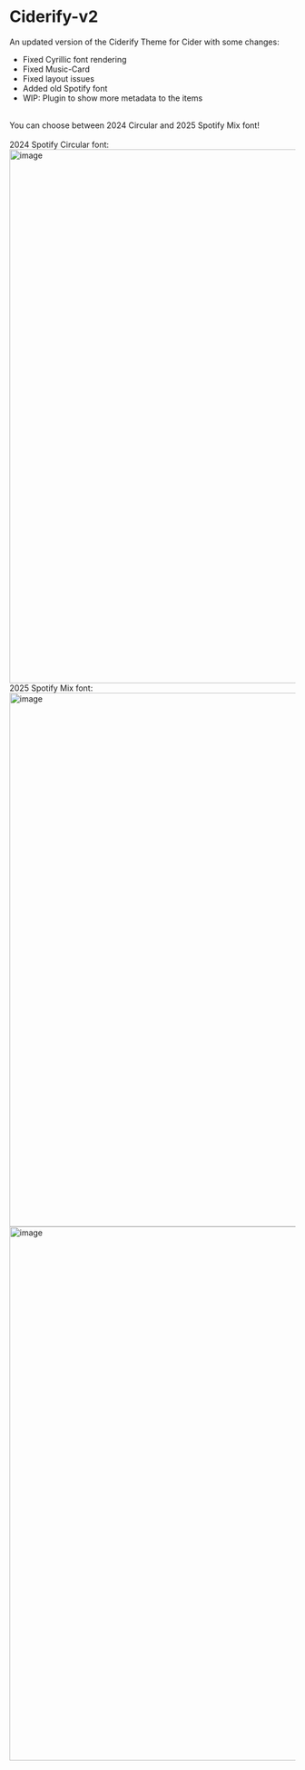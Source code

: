 # Ciderify-v2
An updated version of the Ciderify Theme for Cider with some changes:
- Fixed Cyrillic font rendering
- Fixed Music-Card
- Fixed layout issues
- Added old Spotify font
- WIP: Plugin to show more metadata to the items
<br>
You can choose between 2024 Circular and 2025 Spotify Mix font!
<br>
<br>
2024 Spotify Circular font:
<img width="1636" height="941" alt="image" src="https://github.com/user-attachments/assets/9e392b88-f8fe-4e6d-88da-1e6b15138e57" />
2025 Spotify Mix font:
<img width="1636" height="941" alt="image" src="https://github.com/user-attachments/assets/60fc4110-dbed-441d-bc00-3c27ef533b0e" />

<img width="1636" height="941" alt="image" src="https://github.com/user-attachments/assets/a6344d12-e059-4e36-8e4f-e76113fc2e53" />
